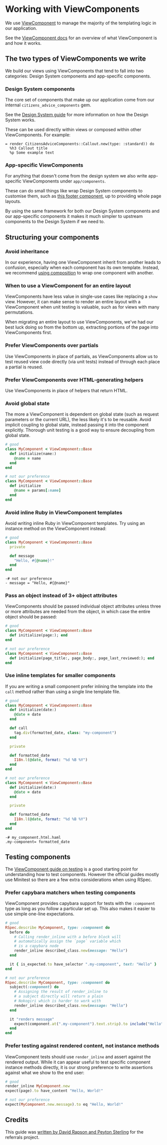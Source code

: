 # Working with ViewComponents

We use [ViewComponent](https://viewcomponent.org/) to manage the majority of the templating logic in our application.

See the [ViewComponent docs](https://viewcomponent.org/) for an overview of what ViewComponent is and how it works.

## The two types of ViewComponents we write

We build our views using ViewComponents that tend to fall into two categories: Design System components and app-specific components.

### Design System components

The core set of components that make up our application come from our internal `citizens_advice_components` gem.

See the [Design System guide](./design-system.md) for more information on how the Design System works.

These can be used directly within views or composed within other ViewComponents. For example:

```haml
= render CitizensAdviceComponents::Callout.new(type: :standard)) do
  %h3 Callout title
  %p Some example text
```

### App-specific ViewComponents

For anything that doesn't come from the design system we also write app-specific ViewComponents under `app/components`.

These can do small things like wrap Design System components to customise them, such as [this footer component](../app/components/footer_component.rb), up to providing whole page layouts.

By using the same framework for both our Design System components and our app-specific components it makes it much simpler to upstream components to the Design System if we need to.

## Structuring your components

### Avoid inheritance

In our experience, having one ViewComponent inherit from another leads to confusion, especially when each component has its own template. Instead, we recommend [using composition](https://thoughtbot.com/blog/reusable-oo-composition-vs-inheritance) to wrap one component with another.

### When to use a ViewComponent for an entire layout

ViewComponents have less value in single-use cases like replacing a `show` view. However, it can make sense to render an entire layout with a ViewComponent when unit testing is valuable, such as for views with many permutations.

When migrating an entire layout to use ViewComponents, we've had our best luck doing so from the bottom up, extracting portions of the page into ViewComponents first.

### Prefer ViewComponents over partials

Use ViewComponents in place of partials, as ViewComponents allow us to test reused view code directly (via unit tests) instead of through each place a partial is reused.

### Prefer ViewComponents over HTML-generating helpers

Use ViewComponents in place of helpers that return HTML.

### Avoid global state

The more a ViewComponent is dependent on global state (such as request parameters or the current URL), the less likely it's to be reusable. Avoid implicit coupling to global state, instead passing it into the component explicitly. Thorough unit testing is a good way to ensure decoupling from global state.

```ruby
# good
class MyComponent < ViewComponent::Base
  def initialize(name:)
    @name = name
  end
end

# not our preference
class MyComponent < ViewComponent::Base
  def initialize
    @name = params[:name]
  end
end
```

### Avoid inline Ruby in ViewComponent templates

Avoid writing inline Ruby in ViewComponent templates. Try using an instance method on the ViewComponent instead:

```ruby
# good
class MyComponent < ViewComponent::Base
  private

  def message
    "Hello, #{@name}!"
  end
end
```

```haml
-# not our preference
- message = "Hello, #{@name}"
```

### Pass an object instead of 3+ object attributes

ViewComponents should be passed individual object attributes unless three or more attributes are needed from the object, in which case the entire object should be passed:

```ruby
# good
class MyComponent < ViewComponent::Base
  def initialize(page:); end
end

# not our preference
class MyComponent < ViewComponent::Base
  def initialize(page_title:, page_body:, page_last_reviewed:); end
end
```

### Use inline templates for smaller components

If you are writing a small component prefer inlining the template into the `call` method rather than using a single line template file.

```ruby
# good
class MyComponent < ViewComponent::Base
  def initialize(date:)
    @date = date
  end

  def call
    tag.div(formatted_date, class: "my-component")
  end

  private

  def formatted_date
    I18n.l(@date, format: "%d %B %Y")
  end
end
```

```ruby
# not our preference
class MyComponent < ViewComponent::Base
  def initialize(date:)
    @date = date
  end

  private

  def formatted_date
    I18n.l(@date, format: "%d %B %Y")
  end
end
```

```haml
-# my_component.html.haml
.my-component= formatted_date
```

## Testing components

The [ViewComponent guide on testing](https://viewcomponent.org/guide/testing.html) is a good starting point for understanding how to test components. However the official guides mostly use Minitest so there are a few extra considerations when using RSpec.

### Prefer capybara matchers when testing components

ViewComponent provides capybara support for tests with the `:component` type as long as you follow a particular set up. This also makes it easier to use simple one-line expectations.

```ruby
# good
RSpec.describe MyComponent, type: :component do
  before do
    # Calling render_inline with a before block will
    # automatically assign the `page` variable which
    # is a capybara node
    render_inline described_class.new(message: "Hello")
  end

  it { is_expected.to have_selector ".my-component", text: "Hello" }
end
```

```ruby
# not our preference
RSpec.describe MyComponent, type: :component do
  subject(:component) do
    # Assigning the result of render_inline to
    # a subject directly will return a plain
    # Nokogiri which is harder to work with
    render_inline described_class.new(message: "Hello")
  end

  it "renders message"
    expect(component.at(".my-component").text.strip).to include("Hello")
  end
end
```

### Prefer testing against rendered content, not instance methods

ViewComponent tests should use `render_inline` and assert against the rendered output. While it can appear useful to test specific component instance methods directly, it is our strong preference to write assertions against what we show to the end user:

```ruby
# good
render_inline MyComponent.new
expect(page).to have_content "Hello, World!"

# not our preference
expect(MyComponent.new.message).to eq "Hello, World!"
```

## Credits

This guide was [written by David Rapson and Peyton Sterling](https://github.com/citizensadvice/referrals/commit/77142cb15fd60881eb1c51b555695a179c16dff8) for the referrals project.
